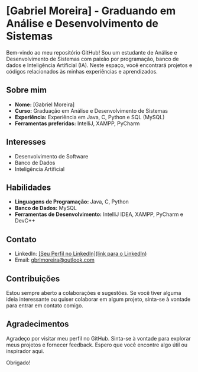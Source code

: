 # [Gabriel Moreira] - Graduando em Análise e Desenvolvimento de Sistemas

Bem-vindo ao meu repositório GitHub! Sou um estudante de Análise e Desenvolvimento de Sistemas com paixão por programação, banco de dados e Inteligência Artificial (IA). Neste espaço, você encontrará projetos e códigos relacionados às minhas experiências e aprendizados.

## Sobre mim

- **Nome:** [Gabriel Moreira]
- **Curso:** Graduação em Análise e Desenvolvimento de Sistemas
- **Experiência:** Experiência em Java, C, Python e SQL (MySQL)
- **Ferramentas preferidas:** IntelliJ, XAMPP, PyCharm

## Interesses

- Desenvolvimento de Software
- Banco de Dados
- Inteligência Artificial

## Habilidades

- **Linguagens de Programação:** Java, C, Python
- **Banco de Dados:** MySQL
- **Ferramentas de Desenvolvimento:** IntelliJ IDEA, XAMPP, PyCharm e DevC++

## Contato

- LinkedIn: [[Seu Perfil no LinkedIn](link para o LinkedIn)](https://www.linkedin.com/in/gabrielmoreiraa/)
- Email: gbrlmoreira@outlook.com

## Contribuições

Estou sempre aberto a colaborações e sugestões. Se você tiver alguma ideia interessante ou quiser colaborar em algum projeto, sinta-se à vontade para entrar em contato comigo.

## Agradecimentos

Agradeço por visitar meu perfil no GitHub. Sinta-se à vontade para explorar meus projetos e fornecer feedback. Espero que você encontre algo útil ou inspirador aqui.

Obrigado!

